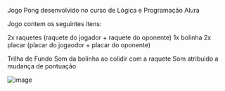Jogo Pong desenvolvido no curso de Lógica e Programação Alura

Jogo contem os seguintes itens:

2x raquetes (raquete do jogador + raquete do oponente)
1x bolinha
2x placar (placar do jogaodor + placar do oponente)

Trilha de Fundo
Som da bolinha ao colidir com a raquete
Som atribuido a mudança de pontuação


![image](https://user-images.githubusercontent.com/82009383/235675198-4aaebddd-f578-493a-946d-d22f4217b2a1.png)
